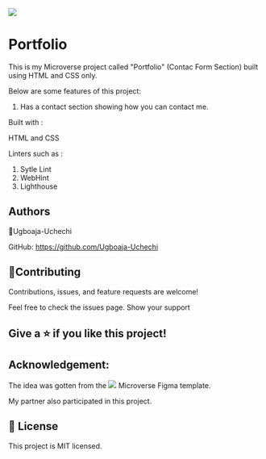 ![](https://img.shields.io/badge/Microverse-blueviolet)

# Portfolio

This is my Microverse project called "Portfolio" (Contac Form Section) built using HTML and CSS only.


Below are some features of this project:

1. Has a contact section showing how you can contact me.

Built with :

HTML and CSS

Linters such as :

1. Sytle Lint
2. WebHint
3. Lighthouse

## Authors

👤Ugboaja-Uchechi

GitHub: https://github.com/Ugboaja-Uchechi


## 🤝Contributing

Contributions, issues, and feature requests are welcome!

Feel free to check the issues page. Show your support

## Give a ⭐️ if you like this project!

## Acknowledgement:

The idea was gotten from the ![](https://img.shields.io/badge/Microverse-blueviolet) Microverse Figma template.

My partner also participated in this project.


## 📝 License

This project is MIT licensed.
